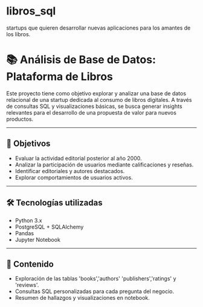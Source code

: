 # libros_sql
startups que quieren desarrollar nuevas aplicaciones para los amantes de los libros.

# 📚 Análisis de Base de Datos: Plataforma de Libros

Este proyecto tiene como objetivo explorar y analizar una base de datos relacional de una startup dedicada al consumo de libros digitales. A través de consultas SQL y visualizaciones básicas, se busca generar insights relevantes para el desarrollo de una propuesta de valor para nuevos productos.

---

## 📌 Objetivos

- Evaluar la actividad editorial posterior al año 2000.
- Analizar la participación de usuarios mediante calificaciones y reseñas.
- Identificar editoriales y autores destacados.
- Explorar comportamientos de usuarios activos.

---

## 🛠️ Tecnologías utilizadas

- Python 3.x  
- PostgreSQL + SQLAlchemy  
- Pandas  
- Jupyter Notebook  

---

## 🧮 Contenido

- Exploración de las tablas 'books','authors' 'publishers','ratings' y 'reviews'.
- Consultas SQL personalizadas para cada pregunta del negocio.
- Resumen de hallazgos y visualizaciones en notebook.


